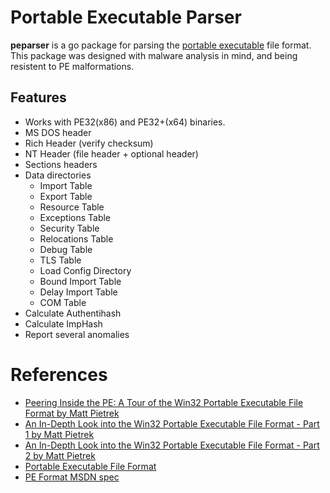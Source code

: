 # Portable Executable Parser

**peparser** is a go package for parsing the [portable executable](https://docs.microsoft.com/en-us/windows/win32/debug/pe-format) file format. This package was designed with malware analysis in mind, and being resistent to PE malformations.

## Features

- Works with PE32(x86) and PE32+(x64) binaries.
- MS DOS header
- Rich Header (verify checksum)
- NT Header (file header + optional header)
- Sections headers
- Data directories
    - Import Table
    - Export Table
    - Resource Table
    - Exceptions Table
    - Security Table
    - Relocations Table
    - Debug Table
    - TLS Table
    - Load Config Directory
    - Bound Import Table
    - Delay Import Table
    - COM Table
- Calculate Authentihash
- Calculate ImpHash
- Report several anomalies

# References

- [Peering Inside the PE: A Tour of the Win32 Portable Executable File Format by Matt Pietrek](http://bytepointer.com/resources/pietrek_peering_inside_pe.htm)
- [An In-Depth Look into the Win32 Portable Executable File Format - Part 1 by Matt Pietrek](http://www.delphibasics.info/home/delphibasicsarticles/anin-depthlookintothewin32portableexecutablefileformat-part1)
- [An In-Depth Look into the Win32 Portable Executable File Format - Part 2 by Matt Pietrek](http://www.delphibasics.info/home/delphibasicsarticles/anin-depthlookintothewin32portableexecutablefileformat-part2)
- [Portable Executable File Format](https://blog.kowalczyk.info/articles/pefileformat.html)
- [PE Format MSDN spec](https://docs.microsoft.com/en-us/windows/win32/debug/pe-format)